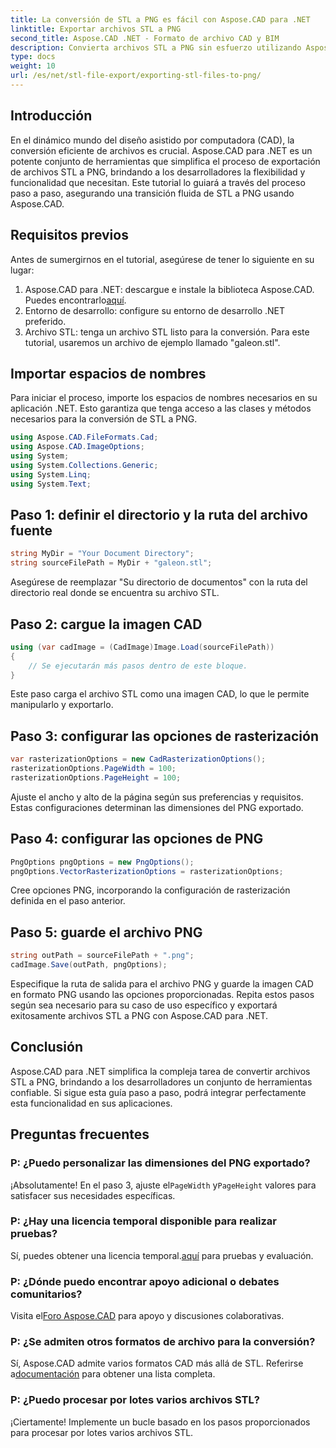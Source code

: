 ```yaml
---
title: La conversión de STL a PNG es fácil con Aspose.CAD para .NET
linktitle: Exportar archivos STL a PNG
second_title: Aspose.CAD .NET - Formato de archivo CAD y BIM
description: Convierta archivos STL a PNG sin esfuerzo utilizando Aspose.CAD para .NET. Siga nuestra guía paso a paso para una integración perfecta. ¡Descargar ahora!
type: docs
weight: 10
url: /es/net/stl-file-export/exporting-stl-files-to-png/
---
```

## Introducción
En el dinámico mundo del diseño asistido por computadora (CAD), la conversión eficiente de archivos es crucial. Aspose.CAD para .NET es un potente conjunto de herramientas que simplifica el proceso de exportación de archivos STL a PNG, brindando a los desarrolladores la flexibilidad y funcionalidad que necesitan. Este tutorial lo guiará a través del proceso paso a paso, asegurando una transición fluida de STL a PNG usando Aspose.CAD.
## Requisitos previos
Antes de sumergirnos en el tutorial, asegúrese de tener lo siguiente en su lugar:
1.  Aspose.CAD para .NET: descargue e instale la biblioteca Aspose.CAD. Puedes encontrarlo[aquí](https://releases.aspose.com/cad/net/).
2. Entorno de desarrollo: configure su entorno de desarrollo .NET preferido.
3. Archivo STL: tenga un archivo STL listo para la conversión. Para este tutorial, usaremos un archivo de ejemplo llamado "galeon.stl".
## Importar espacios de nombres
Para iniciar el proceso, importe los espacios de nombres necesarios en su aplicación .NET. Esto garantiza que tenga acceso a las clases y métodos necesarios para la conversión de STL a PNG.
```csharp
using Aspose.CAD.FileFormats.Cad;
using Aspose.CAD.ImageOptions;
using System;
using System.Collections.Generic;
using System.Linq;
using System.Text;
```
## Paso 1: definir el directorio y la ruta del archivo fuente
```csharp
string MyDir = "Your Document Directory";
string sourceFilePath = MyDir + "galeon.stl";
```
Asegúrese de reemplazar "Su directorio de documentos" con la ruta del directorio real donde se encuentra su archivo STL.
## Paso 2: cargue la imagen CAD
```csharp
using (var cadImage = (CadImage)Image.Load(sourceFilePath))
{
    // Se ejecutarán más pasos dentro de este bloque.
}
```
Este paso carga el archivo STL como una imagen CAD, lo que le permite manipularlo y exportarlo.
## Paso 3: configurar las opciones de rasterización
```csharp
var rasterizationOptions = new CadRasterizationOptions();
rasterizationOptions.PageWidth = 100;
rasterizationOptions.PageHeight = 100;
```
Ajuste el ancho y alto de la página según sus preferencias y requisitos. Estas configuraciones determinan las dimensiones del PNG exportado.
## Paso 4: configurar las opciones de PNG
```csharp
PngOptions pngOptions = new PngOptions();
pngOptions.VectorRasterizationOptions = rasterizationOptions;
```
Cree opciones PNG, incorporando la configuración de rasterización definida en el paso anterior.
## Paso 5: guarde el archivo PNG
```csharp
string outPath = sourceFilePath + ".png";
cadImage.Save(outPath, pngOptions);
```
Especifique la ruta de salida para el archivo PNG y guarde la imagen CAD en formato PNG usando las opciones proporcionadas.
Repita estos pasos según sea necesario para su caso de uso específico y exportará exitosamente archivos STL a PNG con Aspose.CAD para .NET.
## Conclusión
Aspose.CAD para .NET simplifica la compleja tarea de convertir archivos STL a PNG, brindando a los desarrolladores un conjunto de herramientas confiable. Si sigue esta guía paso a paso, podrá integrar perfectamente esta funcionalidad en sus aplicaciones.
## Preguntas frecuentes
### P: ¿Puedo personalizar las dimensiones del PNG exportado?
 ¡Absolutamente! En el paso 3, ajuste el`PageWidth` y`PageHeight` valores para satisfacer sus necesidades específicas.
### P: ¿Hay una licencia temporal disponible para realizar pruebas?
 Sí, puedes obtener una licencia temporal.[aquí](https://purchase.aspose.com/temporary-license/) para pruebas y evaluación.
### P: ¿Dónde puedo encontrar apoyo adicional o debates comunitarios?
 Visita el[Foro Aspose.CAD](https://forum.aspose.com/c/cad/19) para apoyo y discusiones colaborativas.
### P: ¿Se admiten otros formatos de archivo para la conversión?
Sí, Aspose.CAD admite varios formatos CAD más allá de STL. Referirse a[documentación](https://reference.aspose.com/cad/net/) para obtener una lista completa.
### P: ¿Puedo procesar por lotes varios archivos STL?
¡Ciertamente! Implemente un bucle basado en los pasos proporcionados para procesar por lotes varios archivos STL.